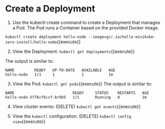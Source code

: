 # Create a Deployment

1. Use the kubectl create command to create a Deployment that manages a Pod. The Pod runs a Container based on the provided Docker image.

`kubectl create deployment hello-node --image=gcr.io/hello-minikube-zero-install/hello-node`{{execute}}

2. View the Deployment:
`kubectl get deployments`{{execute}}

The output is similar to:
```
NAME         READY   UP-TO-DATE   AVAILABLE   AGE
hello-node   1/1     1            1           1m
```

3. View the Pod:
`kubectl get pods`{{execute}}
The output is similar to:
```
NAME                          READY     STATUS    RESTARTS   AGE
hello-node-5f76cf6ccf-br9b5   1/1       Running   0          1m
```

4. View cluster events: (DELETE)
`kubectl get events`{{execute}}

5. View the `kubectl` configuration: (DELETE)
`kubectl config view`{{execute}}


